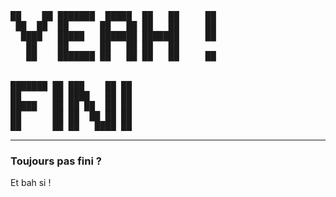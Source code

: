 <pre>
██    ██ ███████  █████  ██   ██     ██ 
 ██  ██  ██      ██   ██ ██   ██     ██ 
  ████   █████   ███████ ███████     ██ 
   ██    ██      ██   ██ ██   ██        
   ██    ███████ ██   ██ ██   ██     ██ 
                                        
                                        
███████ ██ ███    ██ ██                 
██      ██ ████   ██ ██                 
█████   ██ ██ ██  ██ ██                 
██      ██ ██  ██ ██ ██                 
██      ██ ██   ████ ██
</pre>
___
### Toujours pas fini ?

Et bah si !